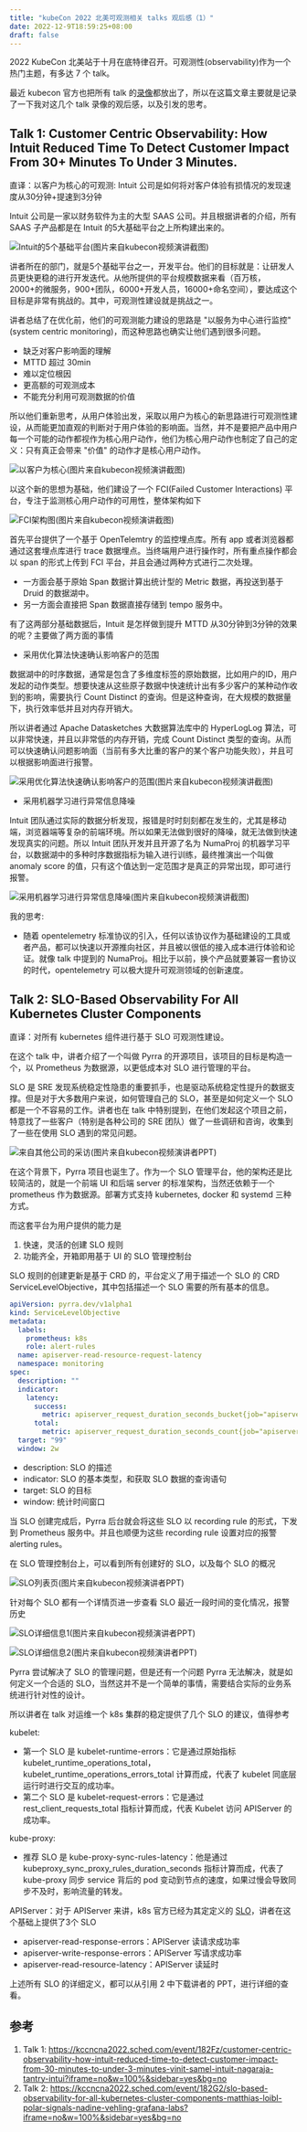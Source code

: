 ```yaml
---
title: "kubeCon 2022 北美可观测相关 talks 观后感（1）"
date: 2022-12-9T18:59:25+08:00
draft: false 
---
```


2022 KubeCon 北美站于十月在底特律召开。可观测性(observability)作为一个热门主题，有多达 7 个 talk。

最近 kubecon 官方也把所有 talk 的[录像](https://www.youtube.com/@cncf)都放出了，所以在这篇文章主要就是记录了一下我对这几个 talk 录像的观后感，以及引发的思考。

## Talk 1: Customer Centric Observability: How Intuit Reduced Time To Detect Customer Impact From 30+ Minutes To Under 3 Minutes.

直译：以客户为核心的可观测: Intuit 公司是如何将对客户体验有损情况的发现速度从30分钟+提速到3分钟

Intuit 公司是一家以财务软件为主的大型 SAAS 公司。并且根据讲者的介绍，所有 SAAS 子产品都是在 Intuit 的5大基础平台之上所构建出来的。

![Intuit的5个基础平台(图片来自kubecon视频演讲截图)](/img/004-kubecon-22-na-o11y-overview-1/intuit-overview.jpg)

讲者所在的部门，就是5个基础平台之一，开发平台。他们的目标就是：让研发人员更快更稳的进行开发迭代。从他所提供的平台规模数据来看（百万核，2000+的微服务，900+团队，6000+开发人员，16000+命名空间），要达成这个目标是非常有挑战的。其中，可观测性建设就是挑战之一。

讲者总结了在优化前，他们的可观测能力建设的思路是 "以服务为中心进行监控" (system centric monitoring)，而这种思路也确实让他们遇到很多问题。

- 缺乏对客户影响面的理解
- MTTD 超过 30min
- 难以定位根因
- 更高额的可观测成本
- 不能充分利用可观测数据的价值

所以他们重新思考，从用户体验出发，采取以用户为核心的新思路进行可观测性建设，从而能更加直观的判断对于用户体验的影响面。当然，并不是要把产品中用户每一个可能的动作都视作为核心用户动作，他们为核心用户动作也制定了自己的定义：只有真正会带来 "价值" 的动作才是核心用户动作。

![以客户为核心(图片来自kubecon视频演讲截图)](/img/004-kubecon-22-na-o11y-overview-1/intuit-custom-centric-observability.jpg)

以这个新的思想为基础，他们建设了一个 FCI(Failed Customer Interactions) 平台，专注于监测核心用户动作的可用性，整体架构如下

![FCI架构图(图片来自kubecon视频演讲截图)](/img/004-kubecon-22-na-o11y-overview-1/intuit-fci-high-level-design.jpg)

首先平台提供了一个基于 OpenTelemtry 的监控埋点库。所有 app 或者浏览器都通过这套埋点库进行 trace 数据埋点。当终端用户进行操作时，所有重点操作都会以 span 的形式上传到 FCI 平台，并且会通过两种方式进行二次处理。

- 一方面会基于原始 Span 数据计算出统计型的 Metric 数据，再投送到基于 Druid 的数据湖中。
- 另一方面会直接把 Span 数据直接存储到 tempo 服务中。

有了这两部分基础数据后，Intuit 是怎样做到提升 MTTD 从30分钟到3分钟的效果的呢？主要做了两方面的事情

- 采用优化算法快速确认影响客户的范围

数据湖中的时序数据，通常是包含了多维度标签的原始数据，比如用户的ID，用户发起的动作类型。想要快速从这些原子数据中快速统计出有多少客户的某种动作收到的影响，需要执行 Count Distinct 的查询。但是这种查询，在大规模的数据量下，执行效率低并且对内存开销大。

所以讲者通过 Apache Datasketches 大数据算法库中的 HyperLogLog 算法，可以非常快速，并且以非常低的内存开销，完成 Count Distinct 类型的查询。从而可以快速确认问题影响面（当前有多大比重的客户的某个客户功能失败），并且可以根据影响面进行报警。

![采用优化算法快速确认影响客户的范围(图片来自kubecon视频演讲截图)](/img/004-kubecon-22-na-o11y-overview-1/intuit-quantify-impact.jpg)


- 采用机器学习进行异常信息降噪

Intuit 团队通过实际的数据分析发现，报错是时时刻刻都在发生的，尤其是移动端，浏览器端等复杂的前端环境。所以如果无法做到很好的降噪，就无法做到快速发现真实的问题。所以 Intuit 团队开发并且开源了名为 NumaProj 的机器学习平台，以数据湖中的多种时序数据指标为输入进行训练，最终推演出一个叫做 anomaly score 的值，只有这个值达到一定范围才是真正的异常出现，即可进行报警。

![采用机器学习进行异常信息降噪(图片来自kubecon视频演讲截图)](/img/004-kubecon-22-na-o11y-overview-1/intuit-quality-signal.jpg)

我的思考: 

- 随着 opentelemetry 标准协议的引入，任何以该协议作为基础建设的工具或者产品，都可以快速以开源推向社区，并且被以很低的接入成本进行体验和论证。就像 talk 中提到的 NumaProj。相比于以前，换个产品就要兼容一套协议的时代，opentelemetry 可以极大提升可观测领域的创新速度。

## Talk 2: SLO-Based Observability For All Kubernetes Cluster Components

直译：对所有 kubernetes 组件进行基于 SLO 可观测性建设。

在这个 talk 中，讲者介绍了一个叫做 Pyrra 的开源项目，该项目的目标是构造一个，以 Prometheus 为数据源，以更低成本对 SLO 进行管理的平台。

SLO 是 SRE 发现系统稳定性隐患的重要抓手，也是驱动系统稳定性提升的数据支撑。但是对于大多数用户来说，如何管理自己的 SLO，甚至是如何定义一个 SLO 都是一个不容易的工作。讲者也在 talk 中特别提到，在他们发起这个项目之前，特意找了一些客户（特别是各种公司的 SRE 团队）做了一些调研和咨询，收集到了一些在使用 SLO 遇到的常见问题。

![来自其他公司的采访(图片来自kubecon视频演讲者PPT)](/img/004-kubecon-22-na-o11y-overview-1/pyrra-interview.jpg)

在这个背景下，Pyrra 项目也诞生了。作为一个 SLO 管理平台，他的架构还是比较简洁的，就是一个前端 UI 和后端 server 的标准架构，当然还依赖于一个 prometheus 作为数据源。部署方式支持 kubernetes, docker 和 systemd 三种方式。

而这套平台为用户提供的能力是

1. 快速，灵活的创建 SLO 规则
2. 功能齐全，开箱即用基于 UI 的 SLO 管理控制台

SLO 规则的创建更新是基于 CRD 的，平台定义了用于描述一个 SLO 的 CRD ServiceLevelObjective，其中包括描述一个 SLO 需要的所有基本的信息。

```yaml
apiVersion: pyrra.dev/v1alpha1
kind: ServiceLevelObjective
metadata:
  labels:
    prometheus: k8s
    role: alert-rules
  name: apiserver-read-resource-request-latency
  namespace: monitoring
spec:
  description: ""
  indicator:
    latency:
      success:
        metric: apiserver_request_duration_seconds_bucket{job="apiserver",scope=~"resource|",verb=~"LIST|GET",le="1"}
      total:
        metric: apiserver_request_duration_seconds_count{job="apiserver",scope=~"resource|",verb=~"LIST|GET"}
  target: "99"
  window: 2w
```

- description: SLO 的描述
- indicator: SLO 的基本类型，和获取 SLO 数据的查询语句
- target: SLO 的目标
- window: 统计时间窗口

当 SLO 创建完成后，Pyrra 后台就会将这些 SLO 以 recording rule 的形式，下发到 Prometheus 服务中。并且也顺便为这些 recording rule 设置对应的报警 alerting rules。

在 SLO 管理控制台上，可以看到所有创建好的 SLO，以及每个 SLO 的概况

![SLO列表页(图片来自kubecon视频演讲者PPT)](/img/004-kubecon-22-na-o11y-overview-1/pyrra-slo-list-page.jpg)

针对每个 SLO 都有一个详情页进一步查看 SLO 最近一段时间的变化情况，报警历史

![SLO详细信息1(图片来自kubecon视频演讲者PPT)](/img/004-kubecon-22-na-o11y-overview-1/pyrra-slo-detail-1.jpg)

![SLO详细信息2(图片来自kubecon视频演讲者PPT)](/img/004-kubecon-22-na-o11y-overview-1/pyrra-slo-detail-2.jpg)

Pyrra 尝试解决了 SLO 的管理问题，但是还有一个问题 Pyrra 无法解决，就是如何定义一个合适的 SLO，当然这并不是一个简单的事情，需要结合实际的业务系统进行针对性的设计。

所以讲者在 talk 对运维一个 k8s 集群的稳定提供了几个 SLO 的建议，值得参考

kubelet: 
- 第一个 SLO 是 kubelet-runtime-errors：它是通过原始指标 kubelet_runtime_operations_total，kubelet_runtime_operations_errors_total 计算而成，代表了 kubelet 同底层运行时进行交互的成功率。
- 第二个 SLO 是 kubelet-request-errors：它是通过 rest_client_requests_total 指标计算而成，代表 Kubelet 访问 APIServer 的成功率。

  
kube-proxy: 
- 推荐 SLO 是 kube-proxy-sync-rules-latency：他是通过 kubeproxy_sync_proxy_rules_duration_seconds 指标计算而成，代表了 kube-proxy 同步 service 背后的 pod 变动到节点的速度，如果过慢会导致同步不及时，影响流量的转发。

APIServer：对于 APIServer 来讲，k8s 官方已经为其定定义的 [SLO](https://github.com/kubernetes/community/blob/master/sig-scalability/slos/slos.md)，讲者在这个基础上提供了3个 SLO
- apiserver-read-response-errors：APIServer 读请求成功率
- apiserver-write-response-errors：APIServer 写请求成功率
- apiserver-read-resource-latency：APIServer 读延时

上述所有 SLO 的详细定义，都可以从引用 2 中下载讲者的 PPT，进行详细的查看。

## 参考
1. Talk 1: https://kccncna2022.sched.com/event/182Fz/customer-centric-observability-how-intuit-reduced-time-to-detect-customer-impact-from-30-minutes-to-under-3-minutes-vinit-samel-intuit-nagaraja-tantry-intui?iframe=no&w=100%&sidebar=yes&bg=no
2. Talk 2: https://kccncna2022.sched.com/event/182G2/slo-based-observability-for-all-kubernetes-cluster-components-matthias-loibl-polar-signals-nadine-vehling-grafana-labs?iframe=no&w=100%&sidebar=yes&bg=no
